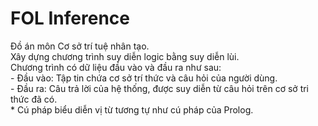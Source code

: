 # FOL Inference<br/>
Đồ án môn Cơ sở trí tuệ nhân tạo.<br/>
Xây dựng chương trình suy diễn logic bằng suy diễn lùi.<br/>
Chương trình có dữ liệu đầu vào và đầu ra như sau:<br/>- Đầu vào: Tập tin chứa cơ sở trí thức và câu hỏi của người dùng.<br/>- Đầu ra: Câu trả lời của hệ thống, được suy diễn từ câu hỏi trên cơ sở tri thức đã có.<br/>* Cú pháp biểu diễn vị từ tương tự như cú pháp của Prolog.
